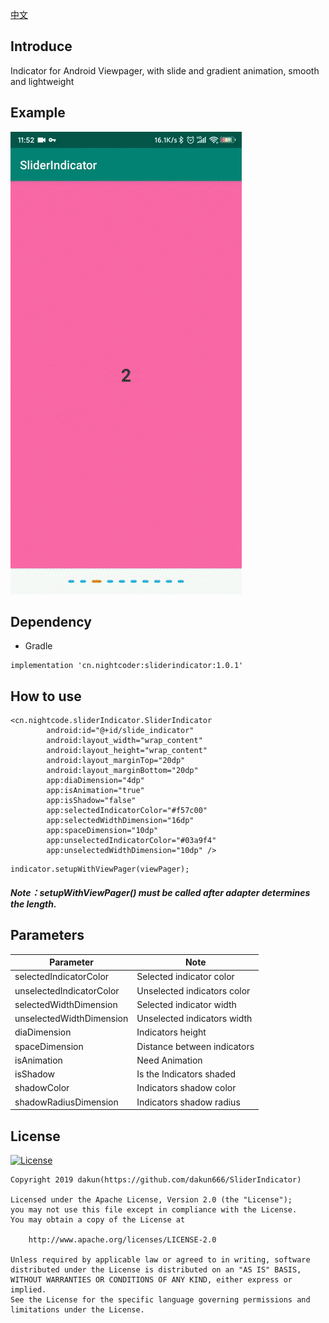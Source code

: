 [中文](README_CN.md)

[licensesvg]: https://img.shields.io/badge/License-Apache--2.0-brightgreen.svg
[license]: https://github.com/dakun666/SliderIndicator/blob/master/LICENSE

## Introduce
Indicator for Android Viewpager, with slide and gradient animation, smooth and lightweight

## Example

<img src="demo.gif">

## Dependency

* Gradle 
```
implementation 'cn.nightcoder:sliderindicator:1.0.1'
```

## How to use

```
<cn.nightcode.sliderIndicator.SliderIndicator
        android:id="@+id/slide_indicator"
        android:layout_width="wrap_content"
        android:layout_height="wrap_content"
        android:layout_marginTop="20dp"
        android:layout_marginBottom="20dp"
        app:diaDimension="4dp"
        app:isAnimation="true"
        app:isShadow="false"
        app:selectedIndicatorColor="#f57c00"
        app:selectedWidthDimension="16dp"
        app:spaceDimension="10dp"
        app:unselectedIndicatorColor="#03a9f4"
        app:unselectedWidthDimension="10dp" />
```

```
indicator.setupWithViewPager(viewPager);
```
##### Note：setupWithViewPager() must be called after adapter determines the length.

## Parameters

Parameter | Note
  --- | ---
selectedIndicatorColor | Selected indicator color
unselectedIndicatorColor | Unselected indicators color
selectedWidthDimension | Selected indicator width
unselectedWidthDimension | Unselected indicators width
diaDimension | Indicators height
spaceDimension | Distance between indicators
isAnimation | Need Animation
isShadow | Is the Indicators shaded
shadowColor | Indicators shadow color
shadowRadiusDimension | Indicators shadow radius

## License 
[![License][licensesvg]][license]
```
Copyright 2019 dakun(https://github.com/dakun666/SliderIndicator)

Licensed under the Apache License, Version 2.0 (the "License");
you may not use this file except in compliance with the License.
You may obtain a copy of the License at

    http://www.apache.org/licenses/LICENSE-2.0

Unless required by applicable law or agreed to in writing, software
distributed under the License is distributed on an "AS IS" BASIS,
WITHOUT WARRANTIES OR CONDITIONS OF ANY KIND, either express or implied.
See the License for the specific language governing permissions and
limitations under the License.
```
